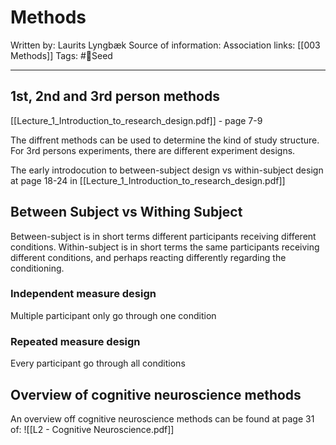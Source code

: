 # Methods
Written by: Laurits Lyngbæk
Source of information: 
Association links: [[003 Methods]]
Tags: #🌱Seed 

___

## 1st, 2nd and 3rd person methods
[[Lecture_1_Introduction_to_research_design.pdf]] - page 7-9


The diffrent methods can be used to determine the kind of study structure. 
For 3rd persons experiments, there are different experiment designs.

The early introdocution to between-subject design vs within-subject design at page 18-24 in 
[[Lecture_1_Introduction_to_research_design.pdf]]

## Between Subject vs Withing Subject
Between-subject is in short terms different participants receiving different conditions.
Within-subject is in short terms the same participants receiving different conditions, and perhaps reacting differently regarding the conditioning.

###  Independent measure design
Multiple participant only go through one condition

### Repeated measure design
Every participant go through all conditions

## Overview of cognitive neuroscience methods
An overview off cognitive neuroscience methods can be found at page 31 of:
![[L2 - Cognitive Neuroscience.pdf]]


